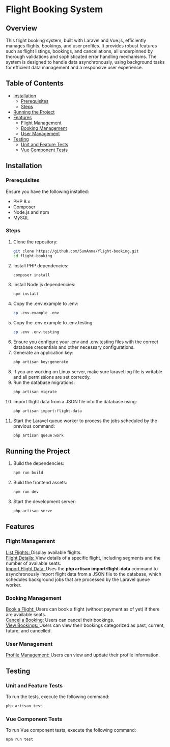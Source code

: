 # Flight Booking System

## Overview

This flight booking system, built with Laravel and Vue.js, efficiently manages flights, bookings, and user profiles. It provides robust features such as flight listings, bookings, and cancellations, all underpinned by thorough validations and sophisticated error handling mechanisms. The system is designed to handle data asynchronously, using background tasks for efficient data management and a responsive user experience.

## Table of Contents
- [Installation](#installation)
  - [Prerequisites](#prerequisites)
  - [Steps](#steps)
- [Running the Project](#running-the-project)
- [Features](#features)
  - [Flight Management](#flight-management)
  - [Booking Management](#booking-management)
  - [User Management](#user-management)
- [Testing](#testing)
  - [Unit and Feature Tests](#unit-and-feature-tests)
  - [Vue Component Tests](#vue-component-tests)

## Installation

### Prerequisites

Ensure you have the following installed:
- PHP 8.x
- Composer
- Node.js and npm
- MySQL

### Steps

1. Clone the repository:
   ```bash
   git clone https://github.com/SumAnna/flight-booking.git
   cd flight-booking
   ```
2. Install PHP dependencies:
   ```bash
   composer install
   ```
3. Install Node.js dependencies:
   ```bash
   npm install
   ```
4. Copy the .env.example to .env:
   ```bash
   cp .env.example .env
   ```
5. Copy the .env.example to .env.testing:
   ```bash
   cp .env .env.testing
   ```
6. Ensure you configure your .env and .env.testing files with the correct database credentials and other necessary configurations.<br/>   
7. Generate an application key:
   ```bash
   php artisan key:generate
   ```
8. If you are working on Linux server, make sure laravel.log file is writable and all permissions are set correctly.</br>
9. Run the database migrations:
    ```bash
    php artisan migrate
    ```
10. Import flight data from a JSON file into the database using:
    ```bash
    php artisan import:flight-data
    ```
11. Start the Laravel queue worker to process the jobs scheduled by the previous command:
    ```bash
    php artisan queue:work
    ```
## Running the Project
1. Build the dependencies:
   ```bash
   npm run build
   ```
2. Build the frontend assets:
   ```bash
   npm run dev
   ```
3. Start the development server:
   ```bash
   php artisan serve
   ```

## Features
### Flight Management
<ins>List Flights: </ins>Display available flights.<br />
<ins>Flight Details: </ins>View details of a specific flight, including segments and the number of available seats.<br />
<ins>Import Flight Data: </ins>Uses the <b>php artisan import:flight-data</b> command to asynchronously import flight data from a JSON file to the database, which schedules background jobs that are processed by the Laravel queue worker.<br />
### Booking Management
<ins>Book a Flight: </ins>Users can book a flight (without payment as of yet) if there are available seats.<br />
<ins>Cancel a Booking: </ins>Users can cancel their bookings.<br />
<ins>View Bookings: </ins>Users can view their bookings categorized as past, current, future, and cancelled.<br />
### User Management
<ins>Profile Management: </ins>Users can view and update their profile information.<br />

## Testing
### Unit and Feature Tests
To run the tests, execute the following command:
   ```bash
   php artisan test
   ```
### Vue Component Tests
To run Vue component tests, execute the following command:
   ```bash
   npm run test
   ```
